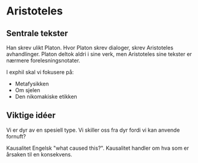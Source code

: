 Aristoteles
===========
Sentrale tekster
----------------
Han skrev ulikt Platon.
Hvor Platon skrev dialoger, skrev Aristoteles avhandlinger.
Platon deltok aldri i sine verk, men Aristoteles sine tekster er nærmere
forelesningsnotater.

I exphil skal vi fokusere på:

 - Metafysikken
 - Om sjelen
 - Den nikomakiske etikken

Viktige idéer
-------------
Vi er dyr av en spesiell type.
Vi skiller oss fra dyr fordi vi kan anvende fornuft?

Kausalitet
Engelsk "what caused this?".
Kausalitet handler om hva som er årsaken til en konsekvens.

